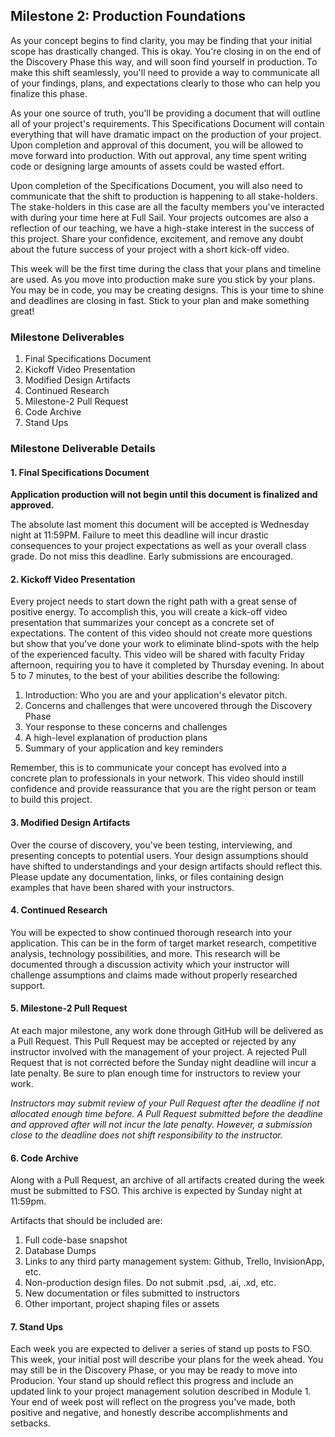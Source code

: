 ## Milestone 2: Production Foundations

As your concept begins to find clarity, you may be finding that your initial scope has drastically changed. This is okay. You're closing in on the end of the Discovery Phase this way, and will soon find yourself in production. To make this shift seamlessly, you'll need to provide a way to communicate all of your findings, plans, and expectations clearly to those who can help you finalize this phase.

As your one source of truth, you'll be providing a document that will outline all of your project's requirements. This Specifications Document will contain everything that will have dramatic impact on the production of your project. Upon completion and approval of this document, you will be allowed to move forward into production. With out approval, any time spent writing code or designing large amounts of assets could be wasted effort.

Upon completion of the Specifications Document, you will also need to communicate that the shift to production is happening to all stake-holders. The stake-holders in this case are all the faculty members you've interacted with during your time here at Full Sail. Your projects outcomes are also a reflection of our teaching, we have a high-stake interest in the success of this project. Share your confidence, excitement, and remove any doubt about the future success of your project with a short kick-off video.

This week will be the first time during the class that your plans and timeline are used. As you move into production make sure you stick by your plans. You may be in code, you may be creating designs. This is your time to shine and deadlines are closing in fast. Stick to your plan and make something great!

### Milestone Deliverables

1. Final Specifications Document
2. Kickoff Video Presentation
3. Modified Design Artifacts
4. Continued Research
5. Milestone-2 Pull Request
6. Code Archive
7. Stand Ups

### Milestone Deliverable Details

#### 1. Final Specifications Document

**Application production will not begin until this document is finalized and approved.**  

The absolute last moment this document will be accepted is Wednesday night at 11:59PM. Failure to meet this deadline will incur drastic consequences to your project expectations as well as your overall class grade. Do not miss this deadline. Early submissions are encouraged.

#### 2. Kickoff Video Presentation

Every project needs to start down the right path with a great sense of positive energy. To accomplish this, you will create a kick-off video presentation that summarizes your concept as a concrete set of expectations. The content of this video should not create more questions but show that you've done your work to eliminate blind-spots with the help of the experienced faculty. This video will be shared with faculty Friday afternoon, requiring you to have it completed by Thursday evening. In about 5 to 7 minutes, to the best of your abilities describe the following:

1. Introduction: Who you are and your application's elevator pitch.
2. Concerns and challenges that were uncovered through the Discovery Phase
3. Your response to these concerns and challenges
4. A high-level explanation of production plans
5. Summary of your application and key reminders

Remember, this is to communicate your concept has evolved into a concrete plan to professionals in your network. This video should instill confidence and provide reassurance that you are the right person or team to build this project.


#### 3. Modified Design Artifacts

Over the course of discovery, you've been testing, interviewing, and presenting concepts to potential users. Your design assumptions should have shifted to understandings and your design artifacts should reflect this. Please update any documentation, links, or files containing design examples that have been shared with your instructors.

#### 4. Continued Research

You will be expected to show continued thorough research into your application. This can be in the form of target market research, competitive analysis, technology possibilities, and more. This research will be documented through a discussion activity which your instructor will challenge assumptions and claims made without properly researched support.

#### 5. Milestone-2 Pull Request

At each major milestone, any work done through GitHub will be delivered as a Pull Request. This Pull Request may be accepted or rejected by any instructor involved with the management of your project. A rejected Pull Request that is not corrected before the Sunday night deadline will incur a late penalty. Be sure to plan enough time for instructors to review your work.

*Instructors may submit review of your Pull Request after the deadline if not allocated enough time before. A Pull Request submitted before the deadline and approved after will not incur the late penalty. However, a submission close to the deadline does not shift responsibility to the instructor.*

#### 6. Code Archive

Along with a Pull Request, an archive of all artifacts created during the week must be submitted to FSO. This archive is expected by Sunday night at 11:59pm.

Artifacts that should be included are:

1. Full code-base snapshot
2. Database Dumps
3. Links to any third party management system: Github, Trello, InvisionApp, etc.
4. Non-production design files. Do not submit .psd, .ai, .xd, etc.
5. New documentation or files submitted to instructors
6. Other important, project shaping files or assets

#### 7. Stand Ups

Each week you are expected to deliver a series of stand up posts to FSO. This week, your initial post will describe your plans for the week ahead. You may still be in the Discovery Phase, or you may be ready to move into Producion. Your stand up should reflect this progress and include an updated link to your project management solution described in Module 1. Your end of week post will reflect on the progress you've made, both positive and negative, and honestly describe accomplishments and setbacks.
